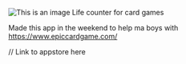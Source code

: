 ![This is an image](https://i.imgur.com/0aabecz.png)
Life counter for card games

Made this app in the weekend to help ma boys with https://www.epiccardgame.com/

// Link to appstore here
